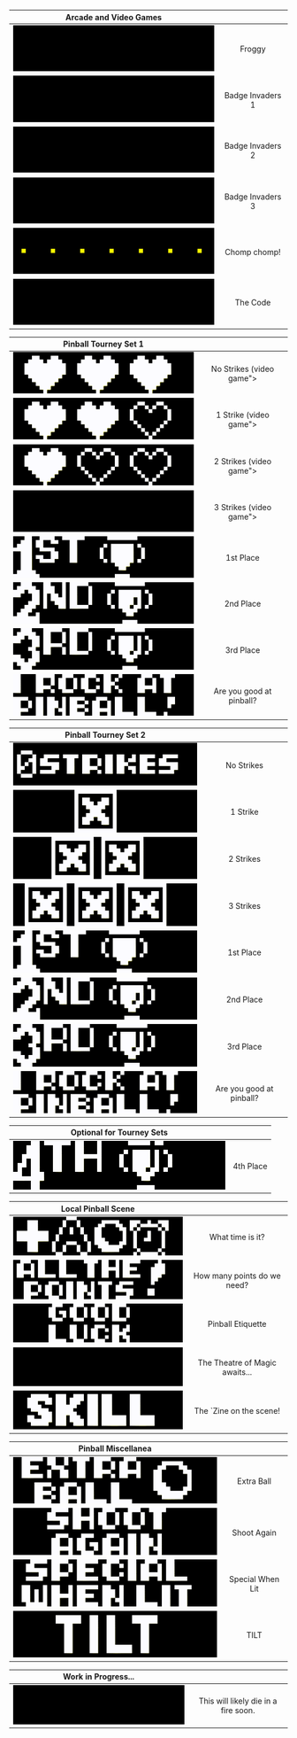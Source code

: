 |  Arcade and Video Games  |  |
|  :---:    |  :---:        |
|  <kbd><img src="images/Frogger_PREVIEW.gif"></kbd>  |  Froggy  |
|  <kbd><img src="images/Invaders1_PREVIEW.gif"></kbd>  |  Badge Invaders 1  |
|  <kbd><img src="images/Invaders2_PREVIEW.gif"></kbd>  |  Badge Invaders 2  |
|  <kbd><img src="images/Invaders3_PREVIEW.gif"></kbd>  |  Badge Invaders 3  |
|  <kbd><img src="images/Pacman_PREVIEW.gif"></kbd>  |  Chomp chomp!  |
|  <kbd><img src="images/IBrokeTheCode_PREVIEW.gif"></kbd>  |  The Code  |

|  Pinball Tourney Set 1  |  |
|  :---:    |  :---:        |
|  <kbd><img src="images/KnockoutHeart3_PREVIEW.gif"></kbd>  |  No Strikes (video game"></kbd>  |
|  <kbd><img src="images/KnockoutHeart2_PREVIEW.gif"></kbd>  |  1 Strike (video game"></kbd>  |
|  <kbd><img src="images/KnockoutHeart1_PREVIEW.gif"></kbd>  |  2 Strikes (video game"></kbd>  |
|  <kbd><img src="images/GAME_OVER_PREVIEW.gif"></kbd>  |  3 Strikes (video game"></kbd>  |
|  <kbd><img src="images/Knockout1ST_PREVIEW.gif"></kbd>  |  1st Place  |
|  <kbd><img src="images/Knockout2ND_PREVIEW.gif"></kbd>  |  2nd Place  |
|  <kbd><img src="images/Knockout3RD_PREVIEW.gif"></kbd>  |  3rd Place  |
|  <kbd><img src="images/ISuckAtPinball_PREVIEW.gif"></kbd>  |  Are you good at pinball?  |

|  Pinball Tourney Set 2  |  |
|  :---:    |  :---:        |
|  <kbd><img src="images/KnockoutNoStrikes_PREVIEW.gif"></kbd>  |  No Strikes  |
|  <kbd><img src="images/KnockoutStrike1_PREVIEW.gif"></kbd>  |  1 Strike  |
|  <kbd><img src="images/KnockoutStrike2_PREVIEW.gif"></kbd>  |  2 Strikes  |
|  <kbd><img src="images/KnockoutStrike3_PREVIEW.gif"></kbd>  |  3 Strikes  |
|  <kbd><img src="images/Knockout1ST_PREVIEW.gif"></kbd>  |  1st Place  |
|  <kbd><img src="images/Knockout2ND_PREVIEW.gif"></kbd>  |  2nd Place  |
|  <kbd><img src="images/Knockout3RD_PREVIEW.gif"></kbd>  |  3rd Place  |
|  <kbd><img src="images/ISuckAtPinball_PREVIEW.gif"></kbd>  |  Are you good at pinball?  |

|  Optional for Tourney Sets  |  |
|  :---:    |  :---:        |
|  <kbd><img src="images/Knockout4TH_PREVIEW.gif"></kbd>  |  4th Place  |

|  Local Pinball Scene  |  |
|  :---:    |  :---:        |
|  <kbd><img src="images/Add-a-ballTime_PREVIEW.gif"></kbd>  |  What time is it?  |
|  <kbd><img src="images/AllThePoints_PREVIEW.gif"></kbd>  |  How many points do we need?  |
|  <kbd><img src="images/GoodLuckHaveFun_PREVIEW.gif"></kbd>  |  Pinball Etiquette  |
|  <kbd><img src="images/MyBallsAreFullOfMagic_PREVIEW.gif"></kbd>  |  The Theatre of Magic awaits...  |
|  <kbd><img src="images/SkillShot_PREVIEW.gif"></kbd>  |  The `Zine on the scene!  |

|  Pinball Miscellanea  |  |
|  :---:    |  :---:        |
|  <kbd><img src="images/ExtraBall_PREVIEW.gif"></kbd>  |  Extra Ball  |
|  <kbd><img src="images/ShootAgain_PREVIEW.gif"></kbd>  |  Shoot Again  |
|  <kbd><img src="images/SpecialWhenLit_PREVIEW.gif"></kbd>  |  Special When Lit  |
|  <kbd><img src="images/TILT_PREVIEW.gif"></kbd>  |  TILT  |

|  Work in Progress...  |  |
|  :---:    |  :---:        |
|  <kbd><img src="images/Spaceship_PREVIEW.gif"></kbd>  |  This will likely die in a fire soon.  |
